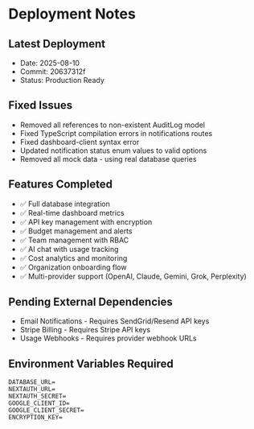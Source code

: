 # Deployment Notes

## Latest Deployment
- Date: 2025-08-10
- Commit: 20637312f
- Status: Production Ready

## Fixed Issues
- Removed all references to non-existent AuditLog model
- Fixed TypeScript compilation errors in notifications routes
- Fixed dashboard-client syntax error
- Updated notification status enum values to valid options
- Removed all mock data - using real database queries

## Features Completed
- ✅ Full database integration
- ✅ Real-time dashboard metrics
- ✅ API key management with encryption
- ✅ Budget management and alerts
- ✅ Team management with RBAC
- ✅ AI chat with usage tracking
- ✅ Cost analytics and monitoring
- ✅ Organization onboarding flow
- ✅ Multi-provider support (OpenAI, Claude, Gemini, Grok, Perplexity)

## Pending External Dependencies
- Email Notifications - Requires SendGrid/Resend API keys
- Stripe Billing - Requires Stripe API keys
- Usage Webhooks - Requires provider webhook URLs

## Environment Variables Required
```
DATABASE_URL=
NEXTAUTH_URL=
NEXTAUTH_SECRET=
GOOGLE_CLIENT_ID=
GOOGLE_CLIENT_SECRET=
ENCRYPTION_KEY=
```